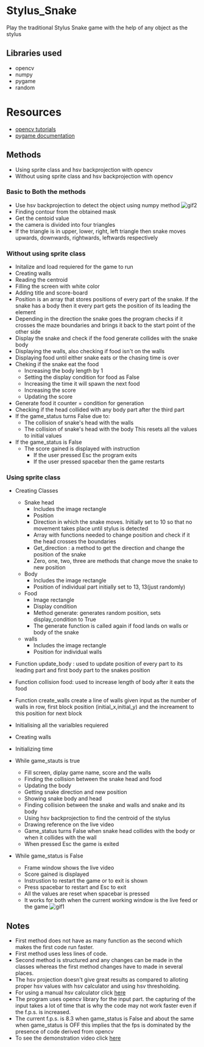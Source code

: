 # Stylus_Snake

Play the traditional Stylus Snake game with the help of any object as the stylus

## Libraries used
* opencv
* numpy
* pygame
* random

# Resources
* [opencv tutorials](https://docs.opencv.org/4.5.2/d6/d00/tutorial_py_root.html)
* [pygame documentation](https://www.pygame.org/docs/)

## Methods

* Using sprite class and hsv backprojection with opencv
* Without using sprite class and hsv backprojection with opencv

### Basic to Both the methods

* Use hsv backprojection to detect the object using numpy method
![gif2](https://user-images.githubusercontent.com/89838921/137094327-6bbdd862-ea0b-4c6c-aba7-7696680ef855.gif)
* Finding contour from the obtained mask
* Get the centoid value
* the camera is divided into four triangles
* If the triangle is in upper, lower, right, left triangle then snake moves upwards, downwards, rightwards, leftwards respectively


### Without using sprite class

* Initalize and load requiered for the game to run
* Creating walls
* Reading the centroid
* Filling the screen with white color
* Adding title and score-board
* Position is an array that stores positions of every part of the snake. If the snake has a body then it every part gets the position of its leading the element
* Depending in the direction the snake goes the program checks if it crosses the maze boundaries and brings it back to the start point of the other side
* Display the snake and check if the food generate collides with the snake body
* Displaying the walls, also checking if food isn't on the walls
* Displaying food until either snake eats or the chasing time is over
* Cheking if the snake eat the food 
    * Increasing the body length by 1
    * Setting the display condition for food as False
    * Increasing the time it will spawn the next food
    * Increasing the score
    * Updating the score
* Generate food it counter = condition for generation
* Checking if the head collided with any body part after the third part
* If the game_status turns False due to:
    * The collision of snake's head with the walls
    * The collision of snake's head with the body
This resets all the values to initial values
* If the game_status is False
    * The score gained is displayed with instruction
        * If the user pressed Esc the program exits
        * If the user pressed spacebar then the game restarts

### Using sprite class

* Creating Classes
    * Snake head
        * Includes the image rectangle
        * Position
        * Direction in which the snake moves. Initially set to 10 so that no movement takes place until stylus is detected
        * Array with functions needed to change position and check if it the head crosses the boundaries
        * Get_direction : a method to get the direction and change the position of the snake
        * Zero, one, two, three are methods that change move the snake to new position
    * Body
        * Includes the image rectangle
        * Position of individual part initially set to 13, 13(just randomly)
    * Food
        * Image rectangle
        * Display condition
        * Method generate: generates random position, sets display_condition to True
        * The generate function is called again if food lands on walls or body of the snake
    * walls
        * Includes the image rectangle
        * Position for individual walls

* Function update_body : used to update position of every part to its leading part and first body part to the snakes position
* Function collision food: used to increase length of body after it eats the food
* Function create_walls create a line of walls given input as the number of walls in row, first block position (initial_x,initial_y) and the increament to this position for next block

* Initialising all the varialbles requiered
* Creating walls
* Initializing time
* While game_stauts is true
    * Fill screen, diplay game name, score and the walls 
    * Finding the collision between the snake head and food
    * Updating the body
    * Getting snake direction and new position
    * Showing snake body and head
    * Finding collision between the snake and walls and snake and its body
    * Using hsv backprojection to find the centroid of the stylus
    * Drawing reference on the live video
    * Game_status turns False when snake head collides with the body or when it collides with the wall
    * When pressed Esc the game is exited
* While game_status is False
    * Frame window shows the live video
    * Score gained is displayed
    * Instrustion to restart the game or to exit is shown
    * Press spacebar to restart and Esc to exit
    * All the values are reset when spacebar is pressed
    * It works for both when the current working window is the live feed or the game
![gif1](https://user-images.githubusercontent.com/89838921/137094392-741e3c47-21d8-4ee9-aee4-a4afba16c8d5.gif)


## Notes

* First method does not have as many function as the second which makes the first code run faster.
* First method uses less lines of code.
* Second method is structured and any changes can be made in the classes whereas the first method changes have to made in several places.
* The hsv projection doesn't give great results as compared to alloting proper hsv values with hsv calculator and using hsv thresholding.
* For using a manual hsv calculator click [here](https://github.com/adityajivoji/manual_hsv_calc.git)
* The program uses opencv library for the input part. the capturing of the input takes a lot of time that is why the code may not work faster even if the f.p.s. is increased.
* The current f.p.s. is 8.3 when game_status is False and about the same when game_status is OFF this implies that the fps is dominated by the presence of code derived from opencv
* To see the demonstration video click [here](https://drive.google.com/file/d/1nCrvaIU630CwWT4bjs9g17-60CQr-s-b/view?usp=sharing)
